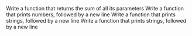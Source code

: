 Write a function that returns the sum of all its parameters
Write a function that prints numbers, followed by a new line
Write a function that prints strings, followed by a new line
Write a function that prints strings, followed by a new line
